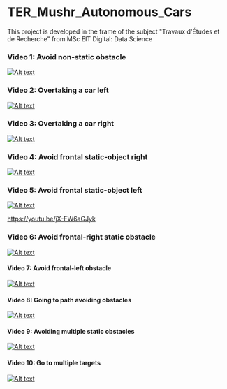 # TER_Mushr_Autonomous_Cars
This project is developed in the frame of the subject "Travaux d'Études et de Recherche" from MSc EIT Digital: Data Science




### Video 1: Avoid non-static obstacle
[//]: <> (https://youtu.be/CVhjEhTd9rs)
[![Alt text](https://img.youtube.com/vi/CVhjEhTd9rs/0.jpg)](https://www.youtube.com/watch?v==CVhjEhTd9rs)

### Video 2: Overtaking a car left
[//]: <> (https://youtu.be/jGbz94Sc4rU)
[![Alt text](https://img.youtube.com/vi/jGbz94Sc4rU/0.jpg)](https://www.youtube.com/watch?v==jGbz94Sc4rU)

### Video 3: Overtaking a car right
[//]: <> (https://youtu.be/M_KMWuO_KCM)
[![Alt text](https://img.youtube.com/vi/M_KMWuO_KCM/0.jpg)](https://www.youtube.com/watch?v==M_KMWuO_KCM)

### Video 4: Avoid frontal static-object right
[//]: <> (https://youtu.be/1GzxnTykZo4)
[![Alt text](https://img.youtube.com/vi/1GzxnTykZo4/0.jpg)](https://www.youtube.com/watch?v==1GzxnTykZo4)

### Video 5: Avoid frontal static-object left
[//]: <> (https://youtu.be/2Rhm51QhhcE)
[![Alt text](https://img.youtube.com/vi/2Rhm51QhhcE/0.jpg)](https://www.youtube.com/watch?v==2Rhm51QhhcE)

https://youtu.be/jX-FW6aGJyk
### Video 6: Avoid frontal-right static obstacle
[//]: <> (https://youtu.be/jX-FW6aGJyk)
[![Alt text](https://img.youtube.com/vi/jX-FW6aGJyk/0.jpg)](https://www.youtube.com/watch?v==jX-FW6aGJyk)

#### Video 7: Avoid frontal-left obstacle
[//]: <> (https://youtu.be/Qtsw6otmA4E)
[![Alt text](https://img.youtube.com/vi/Qtsw6otmA4E/0.jpg)](https://www.youtube.com/watch?v==Qtsw6otmA4E)

#### Video 8: Going to path avoiding obstacles
[//]: <> (https://youtu.be/GHSXxeQpq0w)
[![Alt text](https://img.youtube.com/vi/GHSXxeQpq0w/0.jpg)](https://www.youtube.com/watch?v==GHSXxeQpq0w)

#### Video 9: Avoiding multiple static obstacles
[//]: <> (https://youtu.be/https://youtu.be/54DrXzud6fI)
[![Alt text](https://img.youtube.com/vi/54DrXzud6fI/0.jpg)](https://www.youtube.com/watch?v==54DrXzud6fI)

#### Video 10: Go to multiple targets
[//]: <> (https://youtu.be/hwn7dAeDoxQ)
[![Alt text](https://img.youtube.com/vi/hwn7dAeDoxQ/0.jpg)](https://www.youtube.com/watch?v==hwn7dAeDoxQ)




